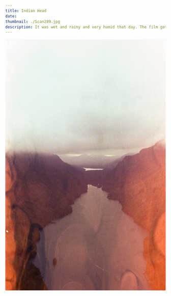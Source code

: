 ```yaml
---
title: Indian Head
date:  
thumbnail: ./Scan289.jpg
description: It was wet and rainy and very humid that day. The film got a little wet. But it feels nice to be outside in nature.
---
```

![Indian Head](./Scan291.jpg)